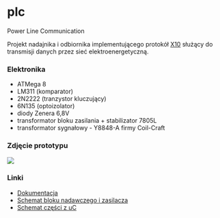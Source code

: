 plc
===

Power Line Communication

Projekt nadajnika i odbiornika implementującego protokół [X10](http://en.wikipedia.org/wiki/X10_(industry_standard)) służący do transmisji danych przez sieć elektroenergetyczną.

### Elektronika

* ATMega 8
* LM311 (komparator)
* 2N2222 (tranzystor kluczujący)
* 6N135 (optoizolator)
* diody Zenera 6,8V
* transformator bloku zasilania + stabilizator 7805L
* transformator sygnałowy - Y8848-A firmy Coil-Craft

### Zdjęcie prototypu

<img src="http://wiki.macbre.net/images/plc/board.jpg" />

### Linki

- [Dokumentacja](http://wiki.macbre.net/images/plc/dokumentacja_plc.pdf)
- [Schemat bloku nadawczego i zasilacza](http://wiki.macbre.net/images/plc/schemat.png)
- [Schemat części z uC](http://wiki.macbre.net/images/plc/schemat_cpu.png)
